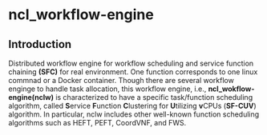 # ncl_workflow-engine
## Introduction
Distributed workflow engine for workflow scheduling and service function chaining **(SFC)** for real environment.
One function corresponds to one linux commnad or a Docker container.
Though there are several workflow enginge to handle task allocation, this workflow engine, i.e., **ncl_wokflow-engine(nclw)** is characterized to have a specific task/function scheduling algorithm, called **S**ervice **F**unction **C**lustering for **U**tilizing **v**CPUs (**SF-CUV**) algorithm. In particular, nclw includes other well-known function scheduling algorithms such as HEFT, PEFT, CoordVNF, and FWS. 
